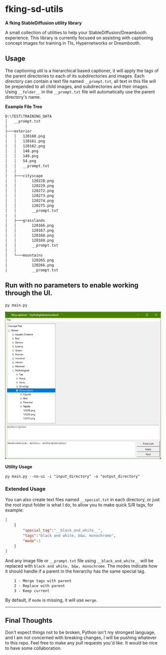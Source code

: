 # fking-sd-utils

**A fking StableDiffusion utility library**

A small collection of utilities to help your StableDiffusion/Dreambooth experience.
This library is currently focused on assisting with captioning concept images for training in TIs, Hypernetworks or
Dreambooth.

## Usage

The captioning util is a hierarchical based captioner, it will apply the tags of the parent directories to each of its
subdirectories and images.
Each directory can contain a text file named `__prompt.txt`, all text in this file will be prepended to all child
images, and subdirectories and their images.
Using `__folder__` in the `__prompt.txt` file will automatically use the parent directory's name.

**Example File Tree**

```commandline
D:\TEST\TRAINING_DATA
│   __prompt.txt
│
├───exterior
│   │   120160.png
│   │   120161.png
│   │   120162.png
│   │   148.png
│   │   149.png
│   │   54.png
│   │   __prompt.txt
│   │
│   ├───cityscape
│   │       120228.png
│   │       120229.png
│   │       120272.png
│   │       120273.png
│   │       120274.png
│   │       120275.png
│   │       __prompt.txt
|   |
│   ├───grasslands
│   │       120166.png
│   │       120167.png
│   │       120168.png
│   │       120169.png
│   │       __prompt.txt
│   │
│   └───mountains
│           120265.png
│           120266.png
│           __prompt.txt
```
## Run with no parameters to enable working through the UI.

```commandline
py main.py
```

![UI_Example_1](/.github/ui_image_01.png)

**Utility Usage**

```commandline
py main.py --no-ui -i "input_directory" -o "output_directory"
```

### Extended Usage

You can also create text files named `__special.txt` in each directory, or just the root input folder is what I do, to
allow you to make quick S/R tags, for example:

```json
[
    {
        "special_tag":"__black_and_white__",
        "tags":"black and white, b&w, monochrome",
        "mode":1
    }
]
```

And any image file or `__prompt.txt` file using `__black_and_white__` will be replaced
with `black and white, b&w, monochrome`.
The modes indicate how it should handle if a parent in the hierarchy has the same special tag.

```
    1 - Merge tags with parent
    2 - Replace with parent
    3 - Keep current
```

By default, if `mode` is missing, it will use `merge`.

---

## Final Thoughts

Don't expect things not to be broken, Python isn't my strongest language, and I am not concerned with breaking changes,
I will be pushing whatever to this repo.
Feel free to make any pull requests you'd like. It would be nice to have some collaboration.
